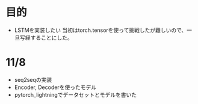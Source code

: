 # 目的
- LSTMを実装したい
当初はtorch.tensorを使って挑戦したが難しいので、一旦写経することにした。

# 11/8
- seq2seqの実装
- Encoder, Decoderを使ったモデル
- pytorch_lightningでデータセットとモデルを書いた


